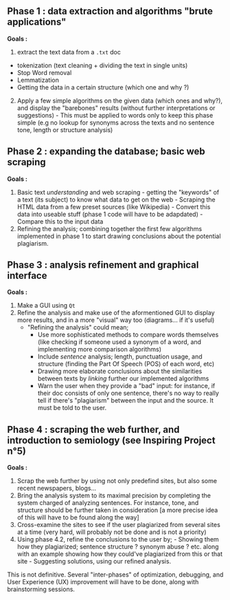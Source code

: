 ## __Phase 1 : data extraction and algorithms "brute applications"__

__Goals :__

1) extract the text data from a `.txt` doc
- tokenization (text cleaning + dividing the text in single units)
- Stop Word removal
- Lemmatization
- Getting the data in a certain structure (which one and why ?)
2) Apply a few simple algorithms on the given data (which ones and why?), and display the "barebones" results (without further interpretations or suggestions)
            - This must be applied to words only to keep this phase simple (e.g no lookup for synonyms across the texts and no sentence tone, length or structure analysis)
            
## __Phase 2 : expanding the database; basic web scraping__

__Goals :__

1) Basic text *understanding* and web scraping
            - getting the "keywords" of a text (its subject) to know what data to get on the web
            - Scraping the HTML data from a few preset sources (like Wikipedia)
            - Convert this data into useable stuff (phase 1 code will have to be adapdated)
            - Compare this to the input data
2) Refining the analysis; combining together the first few algorithms implemented in phase 1 to start drawing conclusions about the potential plagiarism.
        
## __Phase 3 : analysis refinement and graphical interface__

__Goals :__

1) Make a GUI using `Qt`
2) Refine the analysis and make use of the aformentioned GUI to display more results, and in a more "visual" way too (diagrams... if it's useful)
    - "Refining the analysis" could mean;
        - Use more sophisticated methods to compare words themselves (like checking if someone used a synonym of a word, and implementing more comparison algorithms)
        - Include *sentence* analysis; length, punctuation usage, and structure (finding the Part Of Speech (POS) of each word, etc)
        - Drawing more elaborate conclusions about the similarities between texts by *linking* further our implemented algorithms
        - Warn the user when they provide a "bad" input: for instance, if their doc consists of only one sentence, there's no way to really tell if there's "plagiarism" between the input and the source. It must be told to the user.

## __Phase 4 : scraping the web further, and introduction to semiology (see Inspiring Project n°5)__

__Goals :__

1) Scrap the web further by using not only predefind sites, but also some recent newspapers, blogs...
2) Bring the analysis system to its maximal precision by completing the system charged of analyzing sentences. For instance, tone, and structure should be further taken in consideration [a more precise idea of this will have to be found along the way]
3) Cross-examine the sites to see if the user plagiarized from several sites at a time (very hard, will probably not be done and is not a priority)
4) Using phase 4.2, refine the conclusions to the user by;
            - Showing them how they plagiarized; sentence structure ? synonym abuse ? etc. along with an example showing how they could've plagiarized from this or that site
            - Suggesting solutions, using our refined analysis.
            
This is not definitive. Several "inter-phases" of optimization, debugging, and User Experience (UX) improvement will have to be done, along with brainstorming sessions.
